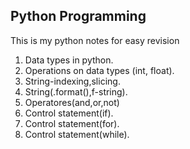## Python Programming
This is my python notes for easy revision
1. Data types in python.
2. Operations on data types (int, float).
3. String-indexing,slicing.
4. String(.format(),f-string).
5. Operatores(and,or,not)
6. Control statement(if).
7. Control statement(for).
8. Control statement(while).


